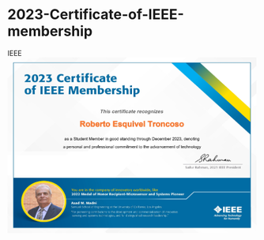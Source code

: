 # 2023-Certificate-of-IEEE-membership
IEEE
![IEEE-2023](https://github.com/RETBOT/2023-Certificate-of-IEEE-membership/blob/main/MEMIEEE500_page-0001.jpg)
